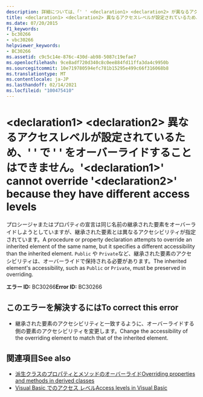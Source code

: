 ```yaml
---
description: 詳細については、「' ' <declaration1> <declaration2> が異なるアクセスレベルを持っているため、' ' をオーバーライドすることはできません。
title: <declaration1> <declaration2> 異なるアクセスレベルが設定されているため、' ' で ' ' をオーバーライドすることはできません。
ms.date: 07/20/2015
f1_keywords:
- bc30266
- vbc30266
helpviewer_keywords:
- BC30266
ms.assetid: c9c5c14e-876c-430d-ab98-5087c19efae7
ms.openlocfilehash: 9ce8adf720d340c8c0ee884fd11ffa3da4c9950b
ms.sourcegitcommit: 10e719780594efc781b15295e499c66f316068b8
ms.translationtype: MT
ms.contentlocale: ja-JP
ms.lasthandoff: 02/14/2021
ms.locfileid: "100475410"
---
```

# <a name="declaration1-cannot-override-declaration2-because-they-have-different-access-levels"></a><span data-ttu-id="bb768-103">\<declaration1> \<declaration2> 異なるアクセスレベルが設定されているため、' ' で ' ' をオーバーライドすることはできません。</span><span class="sxs-lookup"><span data-stu-id="bb768-103">'\<declaration1>' cannot override '\<declaration2>' because they have different access levels</span></span>

<span data-ttu-id="bb768-104">プロシージャまたはプロパティの宣言は同じ名前の継承された要素をオーバーライドしようとしていますが、継承された要素とは異なるアクセシビリティが指定されています。</span><span class="sxs-lookup"><span data-stu-id="bb768-104">A procedure or property declaration attempts to override an inherited element of the same name, but it specifies a different accessibility than the inherited element.</span></span> <span data-ttu-id="bb768-105">`Public` や `Private`など、継承された要素のアクセシビリティは、オーバーライドで保持される必要があります。</span><span class="sxs-lookup"><span data-stu-id="bb768-105">The inherited element's accessibility, such as `Public` or `Private`, must be preserved in overriding.</span></span>  
  
 <span data-ttu-id="bb768-106">**エラー ID:** BC30266</span><span class="sxs-lookup"><span data-stu-id="bb768-106">**Error ID:** BC30266</span></span>  
  
## <a name="to-correct-this-error"></a><span data-ttu-id="bb768-107">このエラーを解決するには</span><span class="sxs-lookup"><span data-stu-id="bb768-107">To correct this error</span></span>  
  
- <span data-ttu-id="bb768-108">継承された要素のアクセシビリティと一致するように、オーバーライドする側の要素のアクセシビリティを変更します。</span><span class="sxs-lookup"><span data-stu-id="bb768-108">Change the accessibility of the overriding element to match that of the inherited element.</span></span>  
  
## <a name="see-also"></a><span data-ttu-id="bb768-109">関連項目</span><span class="sxs-lookup"><span data-stu-id="bb768-109">See also</span></span>

- [<span data-ttu-id="bb768-110">派生クラスのプロパティとメソッドのオーバーライド</span><span class="sxs-lookup"><span data-stu-id="bb768-110">Overriding properties and methods in derived classes</span></span>](../programming-guide/language-features/objects-and-classes/inheritance-basics.md#overriding-properties-and-methods-in-derived-classes)
- [<span data-ttu-id="bb768-111">Visual Basic でのアクセス レベル</span><span class="sxs-lookup"><span data-stu-id="bb768-111">Access levels in Visual Basic</span></span>](../programming-guide/language-features/declared-elements/access-levels.md)
